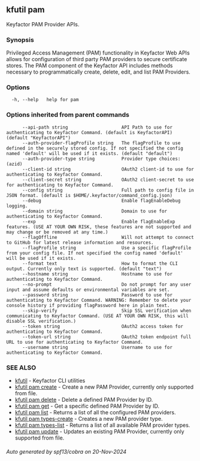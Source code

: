 ## kfutil pam

Keyfactor PAM Provider APIs.

### Synopsis

Privileged Access Management (PAM) functionality in Keyfactor Web APIs allows for configuration of third 
party PAM providers to secure certificate stores. The PAM component of the Keyfactor API includes methods necessary to 
programmatically create, delete, edit, and list PAM Providers.

### Options

```
  -h, --help   help for pam
```

### Options inherited from parent commands

```
      --api-path string                    API Path to use for authenticating to Keyfactor Command. (default is KeyfactorAPI) (default "KeyfactorAPI")
      --auth-provider-flagProfile string   The flagProfile to use defined in the securely stored config. If not specified the config named 'default' will be used if it exists. (default "default")
      --auth-provider-type string          Provider type choices: (azid)
      --client-id string                   OAuth2 client-id to use for authenticating to Keyfactor Command.
      --client-secret string               OAuth2 client-secret to use for authenticating to Keyfactor Command.
      --config string                      Full path to config file in JSON format. (default is $HOME/.keyfactor/command_config.json)
      --debug                              Enable flagEnableDebug logging.
      --domain string                      Domain to use for authenticating to Keyfactor Command.
      --exp                                Enable flagEnableExp features. (USE AT YOUR OWN RISK, these features are not supported and may change or be removed at any time.)
      --flagOffline                        Will not attempt to connect to GitHub for latest release information and resources.
      --flagProfile string                 Use a specific flagProfile from your config file. If not specified the config named 'default' will be used if it exists.
      --format text                        How to format the CLI output. Currently only text is supported. (default "text")
      --hostname string                    Hostname to use for authenticating to Keyfactor Command.
      --no-prompt                          Do not prompt for any user input and assume defaults or environmental variables are set.
      --password string                    Password to use for authenticating to Keyfactor Command. WARNING: Remember to delete your console history if providing flagPassword here in plain text.
      --skip-verify                        Skip SSL verification when communicating to Keyfactor Command. (USE AT YOUR OWN RISK, this will disable SSL verification.)
      --token string                       OAuth2 access token for authenticating to Keyfactor Command.
      --token-url string                   OAuth2 token endpoint full URL to use for authenticating to Keyfactor Command.
      --username string                    Username to use for authenticating to Keyfactor Command.
```

### SEE ALSO

* [kfutil](kfutil.md)	 - Keyfactor CLI utilities
* [kfutil pam create](kfutil_pam_create.md)	 - Create a new PAM Provider, currently only supported from file.
* [kfutil pam delete](kfutil_pam_delete.md)	 - Delete a defined PAM Provider by ID.
* [kfutil pam get](kfutil_pam_get.md)	 - Get a specific defined PAM Provider by ID.
* [kfutil pam list](kfutil_pam_list.md)	 - Returns a list of all the configured PAM providers.
* [kfutil pam types-create](kfutil_pam_types-create.md)	 - Creates a new PAM provider type.
* [kfutil pam types-list](kfutil_pam_types-list.md)	 - Returns a list of all available PAM provider types.
* [kfutil pam update](kfutil_pam_update.md)	 - Updates an existing PAM Provider, currently only supported from file.

###### Auto generated by spf13/cobra on 20-Nov-2024
